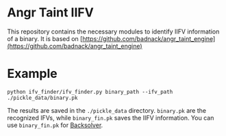 # Angr Taint IIFV
This repository contains the necessary modules to identify IIFV information of a binary.
It is based on [https://github.com/badnack/angr_taint_engine](https://github.com/badnack/angr_taint_engine)

# Example
```shell
python ifv_finder/ifv_finder.py binary_path --ifv_path ./pickle_data/binary.pk
```
The results are saved in the `./pickle_data` directory.
`binary.pk` are the recognized IFVs, while `binary_fin.pk` saves the IIFV information. 
You can use `binary_fin.pk` for [Backsolver](https://github.com/sunwithmoon/Backsolver).